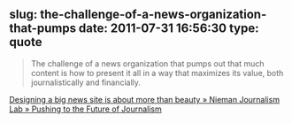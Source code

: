 slug: the-challenge-of-a-news-organization-that-pumps
date: 2011-07-31 16:56:30
type: quote
---

> The challenge of a news organization that pumps out that much content is how to present it all in a way that maximizes its value, both journalistically and financially.

[Designing a big news site is about more than beauty » Nieman Journalism Lab » Pushing to the Future of Journalism](http://www.niemanlab.org/2011/07/designing-a-big-news-site-is-about-more-than-beauty/)
